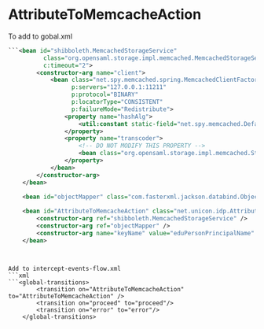 # AttributeToMemcacheAction

To add to gobal.xml
```xml
```<bean id="shibboleth.MemcachedStorageService"
          class="org.opensaml.storage.impl.memcached.MemcachedStorageService"
          c:timeout="2">
        <constructor-arg name="client">
            <bean class="net.spy.memcached.spring.MemcachedClientFactoryBean"
                  p:servers="127.0.0.1:11211"
                  p:protocol="BINARY"
                  p:locatorType="CONSISTENT"
                  p:failureMode="Redistribute">
                <property name="hashAlg">
                    <util:constant static-field="net.spy.memcached.DefaultHashAlgorithm.FNV1_64_HASH" />
                </property>
                <property name="transcoder">
                    <!-- DO NOT MODIFY THIS PROPERTY -->
                    <bean class="org.opensaml.storage.impl.memcached.StorageRecordTranscoder" />
                </property>
            </bean>
        </constructor-arg>
    </bean>  

    <bean id="objectMapper" class="com.fasterxml.jackson.databind.ObjectMapper" />
    
    <bean id="AttributeToMemcacheAction" class="net.unicon.idp.AttributeToMemcacheAction">
        <constructor-arg ref="shibboleth.MemcachedStorageService" />
        <constructor-arg ref="objectMapper" />
        <constructor-arg name="keyName" value="eduPersonPrincipalName" />
    </bean>
```
```


Add to intercept-events-flow.xml
```xml
```<global-transitions>
        <transition on="AttributeToMemcacheAction" to="AttributeToMemcacheAction" />
		<transition on="proceed" to="proceed"/>
		<transition on="error" to="error"/>
    </global-transitions>
```
```